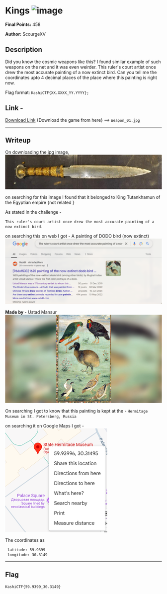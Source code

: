 # Kings ![image](https://github.com/user-attachments/assets/9c6ff5e4-712c-41f1-b330-df2e00f2850e)



**Final Points:** 458 

**Author:** ScourgeXV


## Description
Did you know the cosmic weapons like this? I found similar example of such weapons on the net and it was even weirder. This ruler's court artist once drew the most accurate painting of a now extinct bird. Can you tell me the coordinates upto 4 decimal places of the place where this painting is right now.


Flag format: `KashiCTF{XX.XXXX_YY.YYYY};`

## Link -
 [Download Link](https://kashictf.iitbhucybersec.in/files/aef9ed8e2cfae1cd3f790093d74641bb/Weapon_1.jpg?token=eyJ1c2VyX2lkIjo5LCJ0ZWFtX2lkIjoxMSwiZmlsZV9pZCI6N30.Z7723A.y2siOGl20vxuQDRVOah2s3o9fQE) {Download the game from here} ==> `Weapon_01.jpg`

----
## Writeup

On downloading the jpg image,
![weapon_01.jpg](images/Weapon_1.jpg)

on searching for this image I found that it belonged to King Tutankhamun of the Egyptian empire {not related }

As stated in the challenge -
```
This ruler's court artist once drew the most accurate painting of a now extinct bird.
```
on searching this on web I got - A painting of DODO bird (now extinct)
![search](images/search.png)

**Made by** - Ustad Mansur
![image of Dodo](images/dodo.jpg)

On searching I got to know that this painting is kept at the - `Hermitage Museum in St. Petersberg, Russia`

on searching it on Google Maps I got -
![gps](images/gps.png)

The coordinates as
```
 latitude: 59.9399
 longitude: 30.3149
```


---
## Flag

```
KashiCTF{59.9399_30.3149}
```                 
